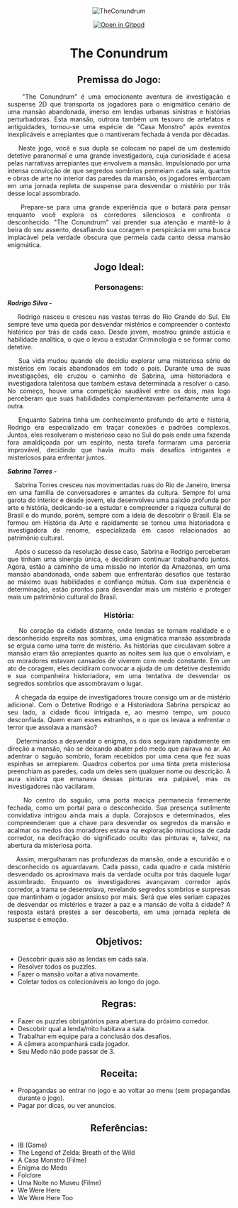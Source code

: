 
<div align="justify">
<div align="center">

![TheConundrum](https://github.com/STB-Games/The-Conundrum/assets/141068586/423023a5-6b4f-4a94-aff6-264e6e0e167c)

[![Open in Gitpod](https://gitpod.io/button/open-in-gitpod.svg)](https://gitpod.io/new/#github.com/STB-Games/The-Conundrum)
</div>

<h1 align="center"> The Conundrum</h1>

<h2 align="center"> Premissa do Jogo:</h2>

&nbsp; &nbsp; "The Conundrum" é uma emocionante aventura de investigação e suspense 2D que transporta os jogadores para o enigmático cenário de uma mansão abandonada, imerso em lendas urbanas sinistras e histórias perturbadoras. Esta mansão, outrora também um tesouro de artefatos e antiguidades, tornou-se uma espécie de "Casa Monstro" após eventos inexplicáveis e arrepiantes que o mantiveram fechada à venda por décadas.

&nbsp; &nbsp; Neste jogo, você e sua dupla se colocam no papel de um destemido detetive paranormal e uma grande investigadora, cuja curiosidade é acesa pelas narrativas arrepiantes que envolvem a mansão. Impulsionado por uma intensa convicção de que segredos sombrios permeiam cada sala, quartos e obras de arte no interior das paredes da mansão, os jogadores embarcam em uma jornada repleta de suspense para desvendar o mistério por trás desse local assombrado.

&nbsp; &nbsp; Prepare-se para uma grande experiência que o botará para pensar enquanto você explora os corredores silenciosos e confronta o desconhecido. "The Conundrum" vai prender sua atenção e mantê-lo à beira do seu assento, desafiando sua coragem e perspicácia em uma busca implacável pela verdade obscura que permeia cada canto dessa mansão enigmática.

<h2 align="center">Jogo Ideal:</h2>

<h3 align="center">Personagens:</h3>

  ***Rodrigo Silva -***
  
&nbsp; &nbsp; Rodrigo nasceu e cresceu nas vastas terras do Rio Grande do Sul. Ele sempre teve uma queda por desvendar mistérios e compreender o contexto histórico por trás de cada caso. Desde jovem, mostrou grande astúcia e habilidade analítica, o que o levou a estudar Criminologia e se formar como detetive.

&nbsp; &nbsp; Sua vida mudou quando ele decidiu explorar uma misteriosa série de mistérios em locais abandonados em todo o país. Durante uma de suas investigações, ele cruzou o caminho de Sabrina, uma historiadora e investigadora talentosa que também estava determinada a resolver o caso. No começo, houve uma competição saudável entre os dois, mas logo perceberam que suas habilidades complementavam perfeitamente uma à outra.
  
&nbsp; &nbsp; Enquanto Sabrina tinha um conhecimento profundo de arte e história, Rodrigo era especializado em traçar conexões e padrões complexos. Juntos, eles resolveram o  misterioso caso no Sul do país onde uma fazenda fora amaldiçoada por um espírito, nesta tarefa formaram uma parceria improvável, decidindo que havia muito mais desafios intrigantes e misteriosos para enfrentar juntos.
  
  ***Sabrina Torres -***
  
&nbsp; &nbsp; Sabrina Torres cresceu nas movimentadas ruas do Rio de Janeiro, imersa em uma família de conversadores e amantes da cultura. Sempre foi uma garota do interior e desde jovem, ela desenvolveu uma paixão profunda por arte e história, dedicando-se a estudar e compreender a riqueza cultural do Brasil e do mundo, porém, sempre com a ideía de descobrir o Brasil. Ela se formou em História da Arte e rapidamente se tornou uma historiadora e investigadora de renome, especializada em casos relacionados ao patrimônio cultural.
  
&nbsp; &nbsp; Após o sucesso da resolução desse caso, Sabrina e Rodrigo perceberam que tinham uma sinergia única, e decidiram continuar trabalhando juntos. Agora, estão a caminho de uma missão no interior da Amazonas, em uma mansão abandonada, onde sabem que enfrentarão desafios que testarão ao máximo suas habilidades e confiança mútua. Com sua experiência e determinação, estão prontos para desvendar mais um mistério e proteger mais um patrimônio cultural do Brasil.

<h3 align="center">História:</h3>

&nbsp; &nbsp; No coração da cidade distante, onde lendas se tornam realidade e o desconhecido espreita nas sombras, uma enigmática mansão assombrada se erguia como uma torre de mistério. As histórias que circulavam sobre a mansão eram tão arrepiantes quanto as noites sem lua que o envolviam, e os moradores estavam cansados de viverem com medo constante. Em um ato de coragem, eles decidiram convocar a ajuda de um detetive destemido e sua companheira historiadora, em uma tentativa de desvendar os segredos sombrios que assombravam o lugar.

&nbsp; &nbsp; A chegada da equipe de investigadores trouxe consigo um ar de mistério adicional. Com o Detetive Rodrigo e a Historiadora Sabrina perspicaz ao seu lado, a cidade ficou intrigada e, ao mesmo tempo, um pouco desconfiada. Quem eram esses estranhos, e o que os levava a enfrentar o terror que assolava a mansão?

&nbsp; &nbsp; Determinados a desvendar o enigma, os dois seguiram rapidamente em direção a mansão, não se deixando abater pelo medo que pairava no ar. Ao adentrar o saguão sombrio, foram recebidos por uma cena que fez suas espinhas se arrepiarem. Quadros cobertos por uma tinta preta misteriosa preenchiam as paredes, cada um deles sem qualquer nome ou descrição. A aura sinistra que emanava dessas pinturas era palpável, mas os investigadores não vacilaram.

&nbsp; &nbsp; No centro do saguão, uma porta maciça permanecia firmemente fechada, como um portal para o desconhecido. Sua presença sutilmente convidativa intrigou ainda mais a dupla. Corajosos e determinados, eles compreenderam que a chave para desvendar os segredos da mansão e acalmar os medos dos moradores estava na exploração minuciosa de cada corredor, na decifração do significado oculto das pinturas e, talvez, na abertura da misteriosa porta.

&nbsp; &nbsp; Assim, mergulharam nas profundezas da mansão, onde a escuridão e o desconhecido os aguardavam. Cada passo, cada quadro e cada mistério desvendado os aproximava mais da verdade oculta por trás daquele lugar assombrado. Enquanto os investigadores avançavam corredor após corredor, a trama se desenrolava, revelando segredos sombrios e surpresas que mantinham o jogador ansioso por mais. Será que eles seriam capazes de desvendar os mistérios e trazer a paz e a mansão de volta à cidade? A resposta estará prestes a ser descoberta, em uma jornada repleta de suspense e emoção.

<h2 align="center">Objetivos:</h2>

* Descobrir quais são as lendas em cada sala.
* Resolver todos os puzzles.
* Fazer o mansão voltar a ativa novamente. 
* Coletar todos os colecionáveis ao longo do jogo.

<h2 align="center">Regras:</h2>

* Fazer os puzzles obrigatórios para abertura do próximo corredor.
* Descobrir qual a lenda/mito habitava a sala.
* Trabalhar em equipe para a conclusão dos desafios.
* A câmera acompanhará cada jogador.
* Seu Medo não pode passar de 3.

<h2 align="center">Receita:</h2>

* Propagandas ao entrar no jogo e ao voltar ao menu (sem propagandas durante o jogo).
* Pagar por dicas, ou ver anuncios.

<h2 align="center">Referências:</h2>

* IB (Game)
* The Legend of Zelda: Breath of the Wild
* A Casa Monstro (Filme)
* Enigma do Medo
* Folclore
* Uma Noite no Museu (Filme)
* We Were Here
* We Were Here Too

</div>
